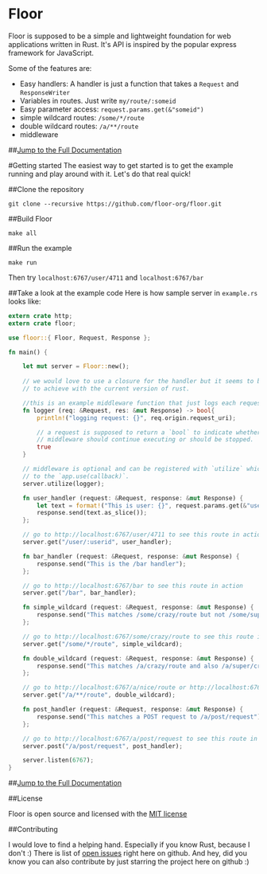 Floor
=======

Floor is supposed to be a simple and lightweight foundation for web applications written in Rust. It's API is inspired by the popular express framework for JavaScript.

Some of the features are:

* Easy handlers: A handler is just a function that takes a `Request` and `ResponseWriter`
* Variables in routes. Just write `my/route/:someid`
* Easy parameter access: `request.params.get(&"someid")`
* simple wildcard routes: `/some/*/route`
* double wildcard routes: `/a/**/route`
* middleware

##[Jump to the Full Documentation](http://floor-org.github.io/floor/)

#Getting started
The easiest way to get started is to get the example running and play around with it. Let's do that real quick!

##Clone the repository

```shell
git clone --recursive https://github.com/floor-org/floor.git
```

##Build Floor

```shell
make all
```

##Run the example

```shell
make run
```

Then try `localhost:6767/user/4711` and `localhost:6767/bar` 


##Take a look at the example code
Here is how sample server in `example.rs` looks like:

```rust
extern crate http;
extern crate floor;

use floor::{ Floor, Request, Response };

fn main() {

    let mut server = Floor::new();
    
    // we would love to use a closure for the handler but it seems to be hard
    // to achieve with the current version of rust.

    //this is an example middleware function that just logs each request
    fn logger (req: &Request, res: &mut Response) -> bool{
        println!("logging request: {}", req.origin.request_uri);

        // a request is supposed to return a `bool` to indicate whether additional
        // middleware should continue executing or should be stopped.
        true
    }

    // middleware is optional and can be registered with `utilize` which is roughly similar
    // to the `app.use(callback)`.
    server.utilize(logger);

    fn user_handler (request: &Request, response: &mut Response) {
        let text = format!("This is user: {}", request.params.get(&"userid".to_string()));
        response.send(text.as_slice());
    };

    // go to http://localhost:6767/user/4711 to see this route in action
    server.get("/user/:userid", user_handler);

    fn bar_handler (request: &Request, response: &mut Response) { 
        response.send("This is the /bar handler"); 
    };

    // go to http://localhost:6767/bar to see this route in action
    server.get("/bar", bar_handler);

    fn simple_wildcard (request: &Request, response: &mut Response) { 
        response.send("This matches /some/crazy/route but not /some/super/crazy/route"); 
    };

    // go to http://localhost:6767/some/crazy/route to see this route in action
    server.get("/some/*/route", simple_wildcard);

    fn double_wildcard (request: &Request, response: &mut Response) { 
        response.send("This matches /a/crazy/route and also /a/super/crazy/route"); 
    };

    // go to http://localhost:6767/a/nice/route or http://localhost:6767/a/super/nice/route to see this route in action
    server.get("/a/**/route", double_wildcard);

    fn post_handler (request: &Request, response: &mut Response) { 
        response.send("This matches a POST request to /a/post/request"); 
    };

    // go to http://localhost:6767/a/post/request to see this route in action
    server.post("/a/post/request", post_handler);

    server.listen(6767);
}
```

##[Jump to the Full Documentation](http://floor-org.github.io/floor/)

##License

Floor is open source and licensed with the [MIT license](https://github.com/floor-org/floor/blob/master/LICENSE)


##Contributing

I would love to find a helping hand. Especially if you know Rust, because I don't :)
There is list of [open issues](https://github.com/floor-org/floor/issues?state=open) right here on github.
And hey, did you know you can also contribute by just starring the project here on github :)
